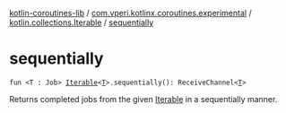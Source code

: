 [kotlin-coroutines-lib](../../index.md) / [com.vperi.kotlinx.coroutines.experimental](../index.md) / [kotlin.collections.Iterable](index.md) / [sequentially](./sequentially.md)

# sequentially

`fun <T : Job> `[`Iterable`](https://kotlinlang.org/api/latest/jvm/stdlib/kotlin.collections/-iterable/index.html)`<`[`T`](sequentially.md#T)`>.sequentially(): ReceiveChannel<`[`T`](sequentially.md#T)`>`

Returns completed jobs from the given [Iterable](https://kotlinlang.org/api/latest/jvm/stdlib/kotlin.collections/-iterable/index.html) in
a sequentially manner.

